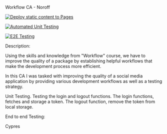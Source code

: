 Workflow CA - Noroff

[![Deploy static content to Pages](https://github.com/KarenBonillaM/social-media-client-workflow-ca/actions/workflows/pages.yml/badge.svg)](https://github.com/KarenBonillaM/social-media-client-workflow-ca/actions/workflows/pages.yml)

[![Automated Unit Testing](https://github.com/KarenBonillaM/social-media-client-workflow-ca/actions/workflows/unit-test.yml/badge.svg?branch=workflow)](https://github.com/KarenBonillaM/social-media-client-workflow-ca/actions/workflows/unit-test.yml)

[![E2E Testing](https://github.com/jakotide/social-media-client/actions/workflows/e2e-testing.yml/badge.svg?branch=workflow)](https://github.com/jakotide/social-media-client/actions/workflows/e2e-testing.yml)

Description:

Using the skills and knowledge from "Workflow" course, we have to improve the quality of a package by establishing helpful workflows that make the development process more efficient.

In this CA I was tasked with improving the quality of a social media application by providing various development workflows as well as a testing strategy.

Unit Testing.
Testing the login and logout functions. The login functions, fetches and storage a token. The logout function, remove the token from local storage.

End to end Testing:

Cypres
